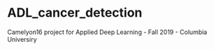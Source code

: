 # ADL_cancer_detection
Camelyon16 project for Applied Deep Learning - Fall 2019 - Columbia Universiry
